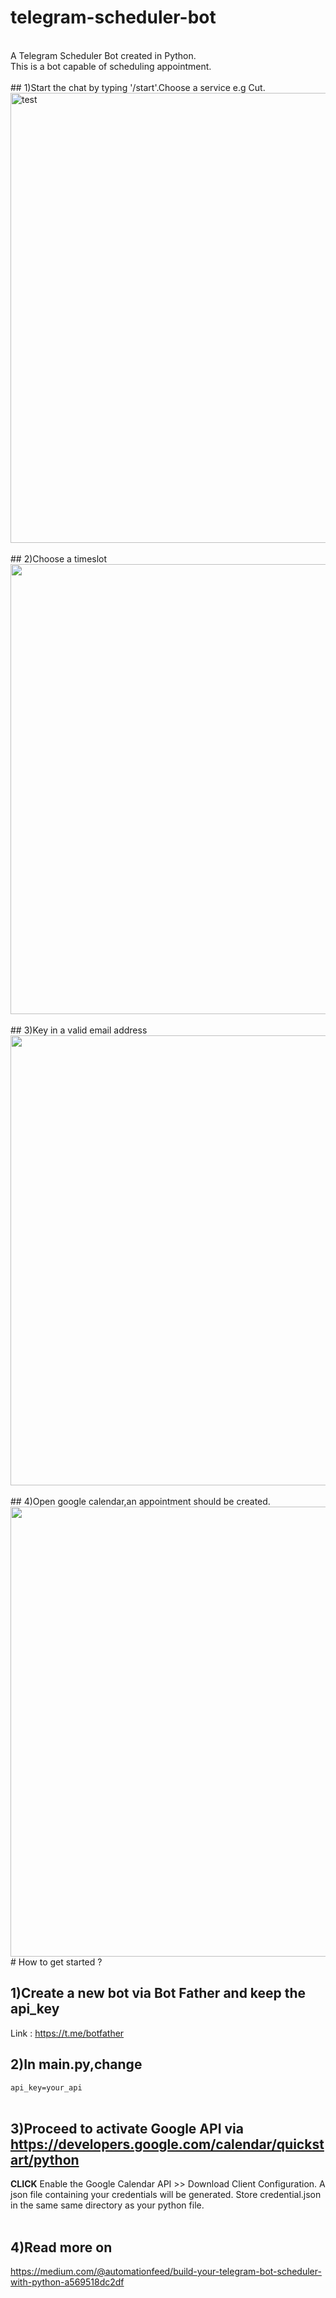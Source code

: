 # telegram-scheduler-bot
</br>
A Telegram Scheduler Bot created in Python.<br/>
This is a bot capable of scheduling appointment.
<br/>
<br/>
<!--- Part 1 --->
## 1)Start the chat by typing '/start'.Choose a service e.g Cut.
<!--- /start --->
<img src="https://github.com/kaikiat/telegram-scheduler-bot/blob/master/images/start_chatting.png" height="720px" width="631px" alt="test"/>
<br/>
<br/>
## 2)Choose a timeslot
<!--- Choosing a Service --->
<img src="https://raw.githubusercontent.com/kaikiat/telegram-scheduler-bot/master/images/start_booking.png" height="720px" width="631px"/>
<br/>
<br/>
## 3)Key in a valid email address
<!--- Keying in email address --->
<img src="https://github.com/kaikiat/telegram-scheduler-bot/blob/master/images/email_address.png" height="720px" width="631px"/>
<br/>
<br/>
## 4)Open google calendar,an appointment should be created.
<!--- Verifying appointment in google calendar --->
<img src="https://raw.githubusercontent.com/kaikiat/telegram-scheduler-bot/master/images/verifcation_on_g_calednar.png" height="720px" width="631px"/>

<br/>
<!--- Part 2 --->
# How to get started ?

## 1)Create a new bot via Bot Father and keep the api_key
Link : <https://t.me/botfather>

## 2)In main.py,change
`api_key=your_api` </br> </br>

## 3)Proceed to activate Google API via <https://developers.google.com/calendar/quickstart/python>
**CLICK** Enable the Google Calendar API >> Download Client Configuration. A json file containing your credentials will be generated. Store credential.json in the same same directory as your python file.</br></br>

## 4)Read more on
https://medium.com/@automationfeed/build-your-telegram-bot-scheduler-with-python-a569518dc2df





